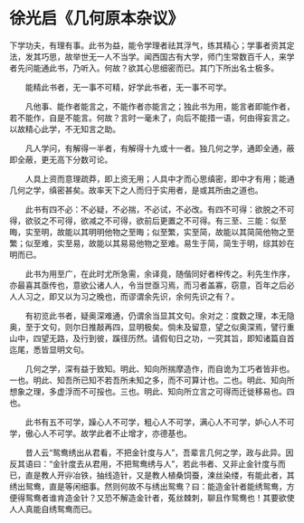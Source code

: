 # **徐光启《几何原本杂议》**



​	   下学功夫，有理有事。此书为益，能令学理者祛其浮气，练其精心；学事者资其定法，发其巧思，故举世无一人不当学。闻西国古有大学，师门生常数百千人，来学者先问能通此书，乃听入。何故？欲其心思细密而已。其门下所出名士极多。

　　能精此书者，无一事不可精，好学此书者，无一事不可学。

　　凡他事、能作者能言之，不能作者亦能言之；独此书为用，能言者即能作者，若不能作，自是不能言。何故？言时一毫未了，向后不能措一语，何由得妄言之。以故精心此学，不无知言之助。

　　凡人学问，有解得一半者，有解得十九或十一者。独几何之学，通即全通，蔽即全蔽，更无高下分数可论。

　　人具上资而意理疏莽，即上资无用；人具中才而心思缜密，即中才有用；能通几何之学，缜密甚矣。故率天下之人而归于实用者，是或其所由之道也。

　　此书有四不必：不必疑，不必揣，不必试，不必改。有四不可得：欲脱之不可得，欲驳之不可得，欲减之不可得，欲前后更置之不可得。有三至、三能：似至晦，实至明，故能以其明明他物之至晦；似至繁，实至简，故能以其简简他物之至繁；似至难，实至易，故能以其易易他物之至难。易生于简，简生于明，综其妙在明而已。

　　此书为用至广，在此时尤所急需，余译竟，随偕同好者梓传之。利先生作序，亦最喜其亟传也，意欲公诸人人，令当世亟习焉，而习者盖寡，窃意，百年之后必人人习之，即又以为习之晚也，而谬谓余先识，余何先识之有？。

　　有初览此书者，疑奥深难通，仍谓余当显其文句。余对之：度数之理，本无隐奥，至于文句，则尔日推敲再四，显明极矣。倘未及留意，望之似奥深焉，譬行重山中，四望无路，及行到彼，蹊径历然。请假旬日之功，一究其旨，即知诸篇自首迄尾，悉皆显明文句。

　　几何之学，深有益于致知。明此、知向所揣摩造作，而自诡为工巧者皆非也。一也。明此、知吾所已知不若吾所未知之多，而不可算计也。二也。明此、知向所想象之理，多虚浮而不可挼也。三也。明此、知向所立言之可得而迁徙移易也。四也。

　　此书有五不可学，躁心人不可学，粗心人不可学，满心人不可学，妒心人不可学，傲心人不可学。故学此者不止增才，亦德基也。

　　昔人云“鸳鸯绣出从君看，不把金针度与人”，吾辈言几何之学，政与此异。因反其语曰：“金针度去从君用，不把鸳鸯绣与人”，若此书者、又非止金针度与而已，直是教人开丱冶铁，抽线造针，又是教人植桑饲蚕，湅丝染缕，有能此者，其绣出鸳鸯，直是等闲细事。然则何故不与绣出鸳鸯？曰：能造金针者能绣鸳鸯，方便得鸳鸯者谁肯造金针？又恐不解造金针者，菟丝棘刺，聊且作鸳鸯也！其要欲使人人真能自绣鸳鸯而已。
